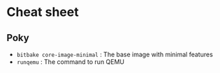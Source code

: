 # Cheat sheet
## Poky
- `bitbake core-image-minimal` : The base image with minimal features
- `runqemu` : The command to run QEMU

